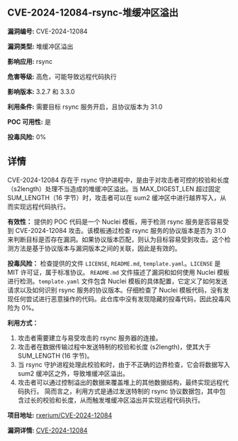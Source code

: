 ## CVE-2024-12084-rsync-堆缓冲区溢出

**漏洞编号:** CVE-2024-12084

**漏洞类型:** 堆缓冲区溢出

**影响应用:** rsync

**危害等级:** 高危，可能导致远程代码执行

**影响版本:** 3.2.7 和 3.3.0

**利用条件:** 需要目标 rsync 服务开启，且协议版本为 31.0

**POC 可用性:** 是

**投毒风险:** 0%

## 详情

CVE-2024-12084 存在于 rsync 守护进程中，是由于对攻击者可控的校验和长度（s2length）处理不当造成的堆缓冲区溢出。当 MAX_DIGEST_LEN 超过固定 SUM_LENGTH（16 字节）时，攻击者可以在 sum2 缓冲区中进行越界写入，从而实现远程代码执行。

**有效性：**
提供的 POC 代码是一个 Nuclei 模板，用于检测 rsync 服务是否容易受到 CVE-2024-12084 攻击。该模板通过检查 rsync 服务的协议版本是否为 31.0 来判断目标是否存在漏洞。如果协议版本匹配，则认为目标容易受到攻击。这个检测方法是基于协议版本与漏洞版本之间的关联，因此是有效的。

**投毒风险：**
检查提供的文件 `LICENSE`, `README.md`, `template.yaml`。`LICENSE` 是 MIT 许可证，属于标准协议。 `README.md` 文件描述了漏洞和如何使用 Nuclei 模板进行检测。`template.yaml` 文件包含 Nuclei 模板的具体配置，它定义了如何发送请求以及如何识别 rsync 服务的协议版本。仔细检查了 Nuclei 模板代码，没有发现任何尝试进行恶意操作的代码。此仓库中没有发现隐藏的投毒代码，因此投毒风险为 0%。

**利用方式：**
1.  攻击者需要建立与易受攻击的 rsync 服务器的连接。
2.  攻击者在数据传输过程中发送特制的校验和长度 (s2length)，使其大于 SUM_LENGTH (16 字节)。
3.  当 rsync 守护进程处理此校验和时，由于不正确的边界检查，它会将数据写入 sum2 缓冲区之外，导致堆缓冲区溢出。
4.  攻击者可以通过控制溢出的数据来覆盖堆上的其他数据结构，最终实现远程代码执行。
简而言之，利用方式是通过发送特制的 rsync 协议数据包，其中包含过长的校验和长度，从而触发堆缓冲区溢出并实现远程代码执行。

**项目地址:** [rxerium/CVE-2024-12084](https://github.com/rxerium/CVE-2024-12084)

**漏洞详情:** [CVE-2024-12084](https://nvd.nist.gov/vuln/detail/CVE-2024-12084)